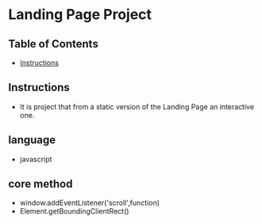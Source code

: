 # Landing Page Project

## Table of Contents

* [Instructions](#instructions)

## Instructions

- It is project that from a static version of the Landing Page an interactive one. 

## language
- javascript 

## core method
- window.addEventListener('scroll',function)
- Element.getBoundingClientRect()
